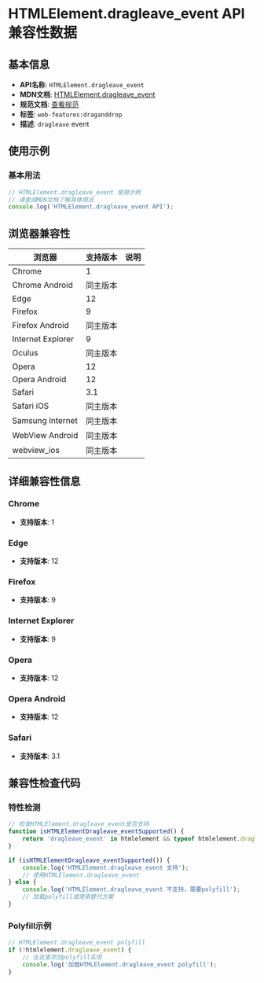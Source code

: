 # HTMLElement.dragleave_event API 兼容性数据

## 基本信息

- **API名称**: `HTMLElement.dragleave_event`
- **MDN文档**: [HTMLElement.dragleave_event](https://developer.mozilla.org/docs/Web/API/HTMLElement/dragleave_event)
- **规范文档**: [查看规范](https://html.spec.whatwg.org/multipage/webappapis.html#handler-ondragleave,https://html.spec.whatwg.org/multipage/dnd.html#event-dnd-dragleave)
- **标签**: `web-features:draganddrop`
- **描述**: `dragleave` event

## 使用示例

### 基本用法

```javascript
// HTMLElement.dragleave_event 使用示例
// 请查阅MDN文档了解具体用法
console.log('HTMLElement.dragleave_event API');
```

## 浏览器兼容性

| 浏览器 | 支持版本 | 说明 |
|--------|----------|------|
| Chrome | 1 |  |
| Chrome Android | 同主版本 |  |
| Edge | 12 |  |
| Firefox | 9 |  |
| Firefox Android | 同主版本 |  |
| Internet Explorer | 9 |  |
| Oculus | 同主版本 |  |
| Opera | 12 |  |
| Opera Android | 12 |  |
| Safari | 3.1 |  |
| Safari iOS | 同主版本 |  |
| Samsung Internet | 同主版本 |  |
| WebView Android | 同主版本 |  |
| webview_ios | 同主版本 |  |

## 详细兼容性信息

### Chrome

- **支持版本**: 1

### Edge

- **支持版本**: 12

### Firefox

- **支持版本**: 9

### Internet Explorer

- **支持版本**: 9

### Opera

- **支持版本**: 12

### Opera Android

- **支持版本**: 12

### Safari

- **支持版本**: 3.1

## 兼容性检查代码

### 特性检测

```javascript
// 检查HTMLElement.dragleave_event是否支持
function isHTMLElementDragleave_eventSupported() {
    return 'dragleave_event' in htmlelement && typeof htmlelement.dragleave_event === 'function';
}

if (isHTMLElementDragleave_eventSupported()) {
    console.log('HTMLElement.dragleave_event 支持');
    // 使用HTMLElement.dragleave_event
} else {
    console.log('HTMLElement.dragleave_event 不支持，需要polyfill');
    // 加载polyfill或使用替代方案
}
```

### Polyfill示例

```javascript
// HTMLElement.dragleave_event polyfill
if (!htmlelement.dragleave_event) {
    // 在这里添加polyfill实现
    console.log('加载HTMLElement.dragleave_event polyfill');
}
```


